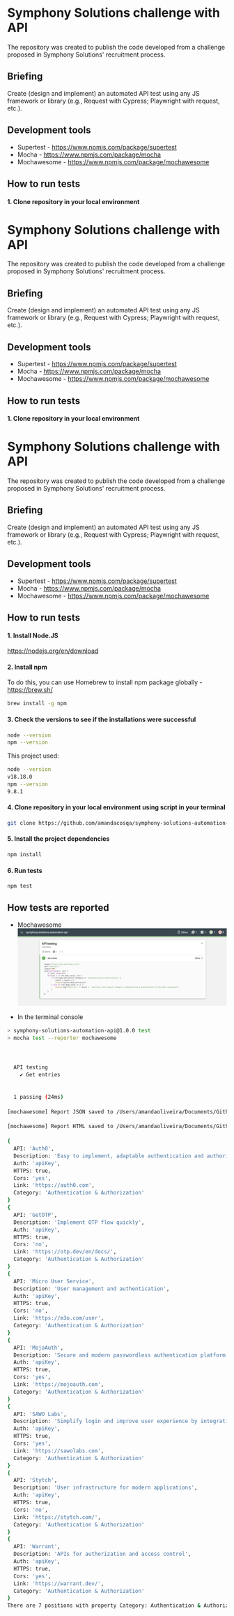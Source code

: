 
# Symphony Solutions challenge with API 

The repository was created to publish the code developed from a challenge proposed in Symphony Solutions' recruitment process. 

## Briefing

Create (design and implement) an automated API test using any JS framework or library (e.g., Request with Cypress; Playwright with request, etc.).

## Development tools 
* Supertest - https://www.npmjs.com/package/supertest
* Mocha - https://www.npmjs.com/package/mocha
* Mochawesome - https://www.npmjs.com/package/mochawesome

## How to run tests 

#### 1. Clone repository in your local environment 

# Symphony Solutions challenge with API 

The repository was created to publish the code developed from a challenge proposed in Symphony Solutions' recruitment process. 

## Briefing

Create (design and implement) an automated API test using any JS framework or library (e.g., Request with Cypress; Playwright with request, etc.).

## Development tools 
* Supertest - https://www.npmjs.com/package/supertest
* Mocha - https://www.npmjs.com/package/mocha
* Mochawesome - https://www.npmjs.com/package/mochawesome

## How to run tests 

#### 1. Clone repository in your local environment 


# Symphony Solutions challenge with API 

The repository was created to publish the code developed from a challenge proposed in Symphony Solutions' recruitment process. 

## Briefing

Create (design and implement) an automated API test using any JS framework or library (e.g., Request with Cypress; Playwright with request, etc.).

## Development tools 
* Supertest - https://www.npmjs.com/package/supertest
* Mocha - https://www.npmjs.com/package/mocha
* Mochawesome - https://www.npmjs.com/package/mochawesome

## How to run tests 

#### 1. Install Node.JS 
https://nodejs.org/en/download

#### 2. Install npm
To do this, you can use Homebrew to install npm package globally - https://brew.sh/
```bash 
brew install -g npm 
```
#### 3. Check the versions to see if the installations were successful 
```bash 
node --version 
npm --version 
```
This project used: 
```bash 
node --version 
v18.18.0
npm --version 
9.8.1
```

#### 4. Clone repository in your local environment using script in your terminal 
```bash
git clone https://github.com/amandacosqa/symphony-solutions-automation-api.git
```

#### 5. Install the project dependencies 
```bash 
npm install 
```

#### 6. Run tests 
```bash 
npm test 
```

## How tests are reported
* Mochawesome
![Alt text](mochawesome_example.png)

* In the terminal console

```bash 
> symphony-solutions-automation-api@1.0.0 test
> mocha test --reporter mochawesome



  API testing
    ✔ Get entries


  1 passing (24ms)

[mochawesome] Report JSON saved to /Users/amandaoliveira/Documents/Github/symphony-solutions-automation-api/mochawesome-report/mochawesome.json

[mochawesome] Report HTML saved to /Users/amandaoliveira/Documents/Github/symphony-solutions-automation-api/mochawesome-report/mochawesome.html

{
  API: 'Auth0',
  Description: 'Easy to implement, adaptable authentication and authorization platform',
  Auth: 'apiKey',
  HTTPS: true,
  Cors: 'yes',
  Link: 'https://auth0.com',
  Category: 'Authentication & Authorization'
}
{
  API: 'GetOTP',
  Description: 'Implement OTP flow quickly',
  Auth: 'apiKey',
  HTTPS: true,
  Cors: 'no',
  Link: 'https://otp.dev/en/docs/',
  Category: 'Authentication & Authorization'
}
{
  API: 'Micro User Service',
  Description: 'User management and authentication',
  Auth: 'apiKey',
  HTTPS: true,
  Cors: 'no',
  Link: 'https://m3o.com/user',
  Category: 'Authentication & Authorization'
}
{
  API: 'MojoAuth',
  Description: 'Secure and modern passwordless authentication platform',
  Auth: 'apiKey',
  HTTPS: true,
  Cors: 'yes',
  Link: 'https://mojoauth.com',
  Category: 'Authentication & Authorization'
}
{
  API: 'SAWO Labs',
  Description: 'Simplify login and improve user experience by integrating passwordless authentication in your app',
  Auth: 'apiKey',
  HTTPS: true,
  Cors: 'yes',
  Link: 'https://sawolabs.com',
  Category: 'Authentication & Authorization'
}
{
  API: 'Stytch',
  Description: 'User infrastructure for modern applications',
  Auth: 'apiKey',
  HTTPS: true,
  Cors: 'no',
  Link: 'https://stytch.com/',
  Category: 'Authentication & Authorization'
}
{
  API: 'Warrant',
  Description: 'APIs for authorization and access control',
  Auth: 'apiKey',
  HTTPS: true,
  Cors: 'yes',
  Link: 'https://warrant.dev/',
  Category: 'Authentication & Authorization'
}
There are 7 positions with property Category: Authentication & Authorization in this body response
```